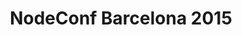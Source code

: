 ---
title: NodeConf Barcelona 2015
template: index.hbt
intro: NodeConf is the longest running community driven conference for the Node community. Each year has featured the industry's leading speakers and been a launching point for everything from NodeBots to NodeSchool. This is a special year and will feature the latest in io.js, IoT, and deployment technologies.
---